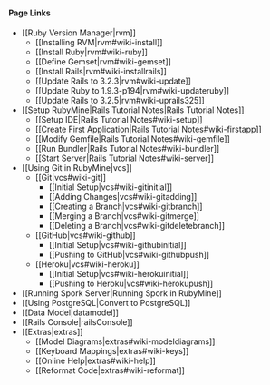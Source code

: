 #### Page Links ####
* [[Ruby Version Manager|rvm]]
	* [[Installing RVM|rvm#wiki-install]]
	* [[Install Ruby|rvm#wiki-ruby]]
	* [[Define Gemset|rvm#wiki-gemset]]
	* [[Install Rails|rvm#wiki-installrails]]
	* [[Update Rails to 3.2.3|rvm#wiki-update]]
	* [[Update Ruby to 1.9.3-p194|rvm#wiki-updateruby]]
	* [[Update Rails to 3.2.5|rvm#wiki-uprails325]]
* [[Setup RubyMine|Rails Tutorial Notes|Rails Tutorial Notes]]
	* [[Setup IDE|Rails Tutorial Notes#wiki-setup]]
	* [[Create First Application|Rails Tutorial Notes#wiki-firstapp]]
	* [[Modify Gemfile|Rails Tutorial Notes#wiki-gemfile]]
	* [[Run Bundler|Rails Tutorial Notes#wiki-bundler]]
	* [[Start Server|Rails Tutorial Notes#wiki-server]]
* [[Using Git in RubyMine|vcs]]
	* [[Git|vcs#wiki-git]]
		* [[Initial Setup|vcs#wiki-gitinitial]] 
		* [[Adding Changes|vcs#wiki-gitadding]]
		* [[Creating a Branch|vcs#wiki-gitbranch]]
		* [[Merging a Branch|vcs#wiki-gitmerge]]
		* [[Deleting a Branch|vcs#wiki-gitdeletebranch]]
	* [[GitHub|vcs#wiki-github]]
		* [[Initial Setup|vcs#wiki-githubinitial]]
		* [[Pushing to GitHub|vcs#wiki-githubpush]]
	* [[Heroku|vcs#wiki-heroku]]
		* [[Initial Setup|vcs#wiki-herokuinitial]]
		* [[Pushing to Heroku|vcs#wiki-herokupush]]
* [[Running Spork Server|Running Spork in RubyMine]]
* [[Using PostgreSQL|Convert to PostgreSQL]]
* [[Data Model|datamodel]]
* [[Rails Console|railsConsole]]
* [[Extras|extras]]
	* [[Model Diagrams|extras#wiki-modeldiagrams]]
	* [[Keyboard Mappings|extras#wiki-keys]]
	* [[Online Help|extras#wiki-help]]
	* [[Reformat Code|extras#wiki-reformat]]
